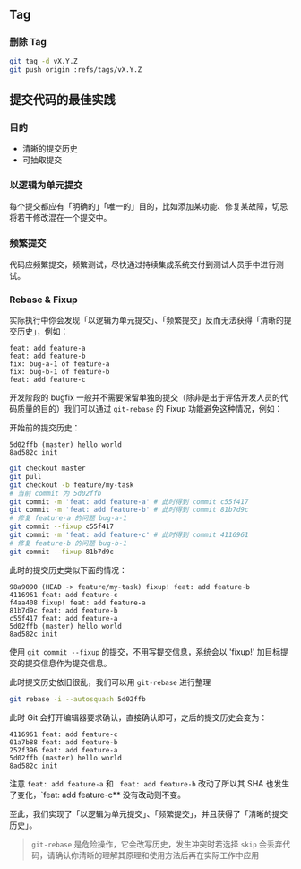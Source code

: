 
## Tag

### 删除 Tag

```bash
git tag -d vX.Y.Z
git push origin :refs/tags/vX.Y.Z
```

## 提交代码的最佳实践

### 目的

- 清晰的提交历史
- 可抽取提交

### 以逻辑为单元提交

每个提交都应有「明确的」「唯一的」目的，比如添加某功能、修复某故障，切忌将若干修改混在一个提交中。

### 频繁提交

代码应频繁提交，频繁测试，尽快通过持续集成系统交付到测试人员手中进行测试。

### Rebase & Fixup

实际执行中你会发现「以逻辑为单元提交」、「频繁提交」反而无法获得「清晰的提交历史」，例如：

```text
feat: add feature-a
feat: add feature-b
fix: bug-a-1 of feature-a
fix: bug-b-1 of feature-b
feat: add feature-c
```

开发阶段的 bugfix 一般并不需要保留单独的提交（除非是出于评估开发人员的代码质量的目的）我们可以通过 `git-rebase` 的 Fixup 功能避免这种情况，例如：

开始前的提交历史：

```text
5d02ffb (master) hello world
8ad582c init
```

```bash
git checkout master
git pull
git checkout -b feature/my-task
# 当前 commit 为 5d02ffb
git commit -m 'feat: add feature-a' # 此时得到 commit c55f417
git commit -m 'feat: add feature-b' # 此时得到 commit 81b7d9c
# 修复 feature-a 的问题 bug-a-1
git commit --fixup c55f417
git commit -m 'feat: add feature-c' # 此时得到 commit 4116961
# 修复 feature-b 的问题 bug-b-1
git commit --fixup 81b7d9c
```

此时的提交历史类似下面的情况：

```text
98a9090 (HEAD -> feature/my-task) fixup! feat: add feature-b
4116961 feat: add feature-c
f4aa408 fixup! feat: add feature-a
81b7d9c feat: add feature-b
c55f417 feat: add feature-a
5d02ffb (master) hello world
8ad582c init
```

使用 `git commit --fixup` 的提交，不用写提交信息，系统会以 'fixup!' 加目标提交的提交信息作为提交信息。

此时提交历史依旧很乱，我们可以用 `git-rebase` 进行整理

```bash
git rebase -i --autosquash 5d02ffb
```

此时 Git 会打开编辑器要求确认，直接确认即可，之后的提交历史会变为：

```text
4116961 feat: add feature-c
01a7b88 feat: add feature-b
252f396 feat: add feature-a
5d02ffb (master) hello world
8ad582c init
```

注意 `feat: add feature-a` 和 ` feat: add feature-b` 改动了所以其 SHA 也发生了变化，`feat: add feature-c** 没有改动则不变。

至此，我们实现了「以逻辑为单元提交」、「频繁提交」，并且获得了「清晰的提交历史」。

> `git-rebase` 是危险操作，它会改写历史，发生冲突时若选择 `skip` 会丢弃代码，请确认你清晰的理解其原理和使用方法后再在实际工作中应用
